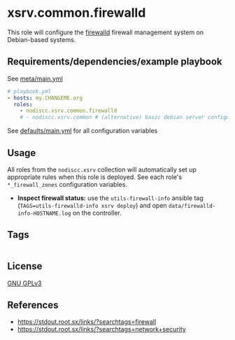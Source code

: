 # xsrv.common.firewalld

This role will configure the [firewalld](https://firewalld.org/) firewall management system on Debian-based systems.


## Requirements/dependencies/example playbook

See [meta/main.yml](meta/main.yml)

```yaml
# playbook.yml
- hosts: my.CHANGEME.org
  roles:
    - nodiscc.xsrv.common.firewalld
    # - nodiscc.xsrv.common # (alternative) basic debian server configuration including firewalld
```

See [defaults/main.yml](defaults/main.yml) for all configuration variables



## Usage

All roles from the `nodiscc.xsrv` collection will automatically set up appropriate rules when this role is deployed. See each role's `*_firewall_zones` configuration variables.

- **Inspect firewall status:** use the `utils-firewall-info` ansible tag (`TAGS=utils-firewalld-info xsrv deploy`) and open `data/firewalld-info-HOSTNAME.log` on the controller.


## Tags

<!--BEGIN TAGS LIST-->
```
```
<!--END TAGS LIST-->


## License

[GNU GPLv3](../../LICENSE)


## References

- https://stdout.root.sx/links/?searchtags=firewall
- https://stdout.root.sx/links/?searchtags=network+security
